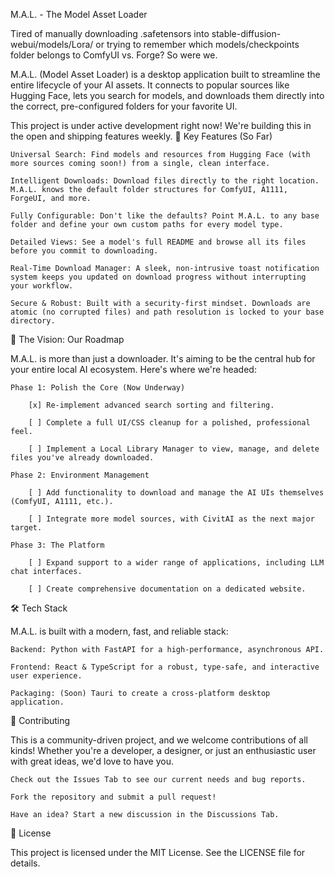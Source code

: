 M.A.L. - The Model Asset Loader

Tired of manually downloading .safetensors into stable-diffusion-webui/models/Lora/ or trying to remember which models/checkpoints folder belongs to ComfyUI vs. Forge? So were we.

M.A.L. (Model Asset Loader) is a desktop application built to streamline the entire lifecycle of your AI assets. It connects to popular sources like Hugging Face, lets you search for models, and downloads them directly into the correct, pre-configured folders for your favorite UI.

This project is under active development right now! We're building this in the open and shipping features weekly.
🚀 Key Features (So Far)

    Universal Search: Find models and resources from Hugging Face (with more sources coming soon!) from a single, clean interface.

    Intelligent Downloads: Download files directly to the right location. M.A.L. knows the default folder structures for ComfyUI, A1111, ForgeUI, and more.

    Fully Configurable: Don't like the defaults? Point M.A.L. to any base folder and define your own custom paths for every model type.

    Detailed Views: See a model's full README and browse all its files before you commit to downloading.

    Real-Time Download Manager: A sleek, non-intrusive toast notification system keeps you updated on download progress without interrupting your workflow.

    Secure & Robust: Built with a security-first mindset. Downloads are atomic (no corrupted files) and path resolution is locked to your base directory.

🔭 The Vision: Our Roadmap

M.A.L. is more than just a downloader. It's aiming to be the central hub for your entire local AI ecosystem. Here's where we're headed:

    Phase 1: Polish the Core (Now Underway)

        [x] Re-implement advanced search sorting and filtering.

        [ ] Complete a full UI/CSS cleanup for a polished, professional feel.

        [ ] Implement a Local Library Manager to view, manage, and delete files you've already downloaded.

    Phase 2: Environment Management

        [ ] Add functionality to download and manage the AI UIs themselves (ComfyUI, A1111, etc.).

        [ ] Integrate more model sources, with CivitAI as the next major target.

    Phase 3: The Platform

        [ ] Expand support to a wider range of applications, including LLM chat interfaces.

        [ ] Create comprehensive documentation on a dedicated website.

🛠️ Tech Stack

M.A.L. is built with a modern, fast, and reliable stack:

    Backend: Python with FastAPI for a high-performance, asynchronous API.

    Frontend: React & TypeScript for a robust, type-safe, and interactive user experience.

    Packaging: (Soon) Tauri to create a cross-platform desktop application.

🤝 Contributing

This is a community-driven project, and we welcome contributions of all kinds! Whether you're a developer, a designer, or just an enthusiastic user with great ideas, we'd love to have you.

    Check out the Issues Tab to see our current needs and bug reports.

    Fork the repository and submit a pull request!

    Have an idea? Start a new discussion in the Discussions Tab.

📄 License

This project is licensed under the MIT License. See the LICENSE file for details.
